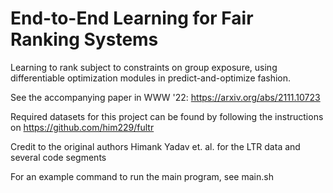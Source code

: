 
# End-to-End Learning for Fair Ranking Systems

Learning to rank subject to constraints on group exposure, using differentiable optimization modules in predict-and-optimize fashion.

See the accompanying paper in WWW '22: <https://arxiv.org/abs/2111.10723>

Required datasets for this project can be found by following the instructions on <https://github.com/him229/fultr>

Credit to the original authors Himank Yadav et. al. for the LTR data and several code segments

For an example command to run the main program, see main.sh

